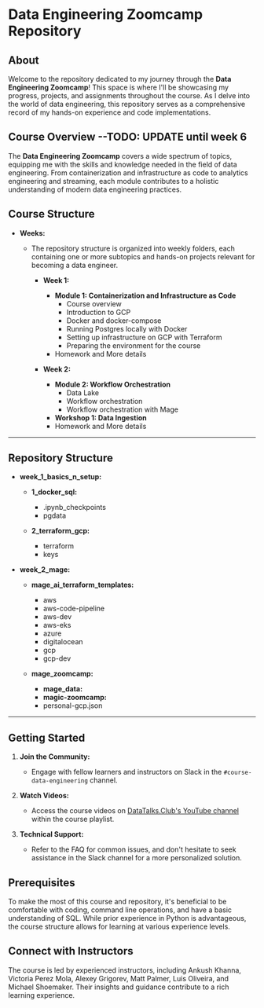 # Data Engineering Zoomcamp Repository

## About

Welcome to the repository dedicated to my journey through the **Data Engineering Zoomcamp**! This space is where I'll be showcasing my progress, projects, and assignments throughout the course. As I delve into the world of data engineering, this repository serves as a comprehensive record of my hands-on experience and code implementations.

## Course Overview --TODO: UPDATE until week 6

The **Data Engineering Zoomcamp** covers a wide spectrum of topics, equipping me with the skills and knowledge needed in the field of data engineering. From containerization and infrastructure as code to analytics engineering and streaming, each module contributes to a holistic understanding of modern data engineering practices.


## Course Structure

- **Weeks:**
  - The repository structure is organized into weekly folders, each containing one or more subtopics and hands-on projects relevant for becoming a data engineer.
  
    - **Week 1:**
      - **Module 1: Containerization and Infrastructure as Code**
        - Course overview
        - Introduction to GCP
        - Docker and docker-compose
        - Running Postgres locally with Docker
        - Setting up infrastructure on GCP with Terraform
        - Preparing the environment for the course
      - Homework and More details
     
        
    - **Week 2:**
      - **Module 2: Workflow Orchestration**
        - Data Lake
        - Workflow orchestration
        - Workflow orchestration with Mage
      - **Workshop 1: Data Ingestion**
      - Homework and More details
     
---

## Repository Structure


  - **week_1_basics_n_setup:**
    - **1_docker_sql:**
      - .ipynb_checkpoints
      - pgdata

    - **2_terraform_gcp:**
      - terraform
      - keys

  - **week_2_mage:**
    - **mage_ai_terraform_templates:**
      - aws
      - aws-code-pipeline
      - aws-dev
      - aws-eks
      - azure
      - digitalocean
      - gcp
      - gcp-dev

    - **mage_zoomcamp:**
      - **mage_data:**
      - **magic-zoomcamp:**
      - personal-gcp.json

---

## Getting Started

1. **Join the Community:**
   - Engage with fellow learners and instructors on Slack in the `#course-data-engineering` channel.

2. **Watch Videos:**
   - Access the course videos on [DataTalks.Club's YouTube channel](#) within the course playlist.

3. **Technical Support:**
   - Refer to the FAQ for common issues, and don't hesitate to seek assistance in the Slack channel for a more personalized solution.

## Prerequisites

To make the most of this course and repository, it's beneficial to be comfortable with coding, command line operations, and have a basic understanding of SQL. While prior experience in Python is advantageous, the course structure allows for learning at various experience levels.

## Connect with Instructors

The course is led by experienced instructors, including Ankush Khanna, Victoria Perez Mola, Alexey Grigorev, Matt Palmer, Luis Oliveira, and Michael Shoemaker. Their insights and guidance contribute to a rich learning experience.
